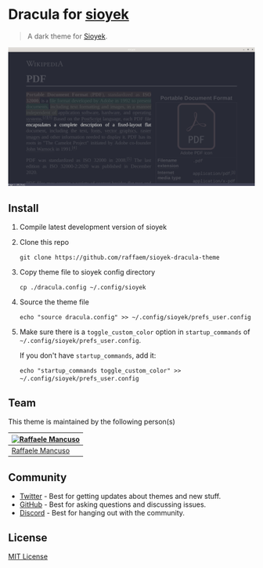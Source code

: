 # Dracula for [sioyek](https://sioyek.info)

> A dark theme for [Sioyek](https://sioyek.info).

![Screenshot](./screenshot.png)

## Install

1. Compile latest development version of sioyek
2. Clone this repo
	```
	git clone https://github.com/raffaem/sioyek-dracula-theme
	```
3. Copy theme file to sioyek config directory
	```
	cp ./dracula.config ~/.config/sioyek
	```
4. Source the theme file
	```
	echo "source dracula.config" >> ~/.config/sioyek/prefs_user.config
	```
5. Make sure there is a `toggle_custom_color` option in `startup_commands` of `~/.config/sioyek/prefs_user.config`.
	
	If you don't have  `startup_commands`, add it:
	```
	echo "startup_commands toggle_custom_color" >> ~/.config/sioyek/prefs_user.config
	```


<!-- All instructions can be found at [draculatheme.com/foobar](https://draculatheme.com/foobar) -->

## Team

This theme is maintained by the following person(s)
<!-- and a bunch of [awesome contributors](https://github.com/dracula/foobar/graphs/contributors) [TODO]. -->

| [![Raffaele Mancuso](https://github.com/raffaem.png?size=100)](https://github.com/raffaem) |
| ---------------------------------------------------------------------------------------- |
| [Raffaele Mancuso](https://github.com/raffaem)                                               |

## Community

- [Twitter](https://twitter.com/draculatheme) - Best for getting updates about themes and new stuff.
- [GitHub](https://github.com/dracula/dracula-theme/discussions) - Best for asking questions and discussing issues.
- [Discord](https://draculatheme.com/discord-invite) - Best for hanging out with the community.

## License

[MIT License](./LICENSE)
